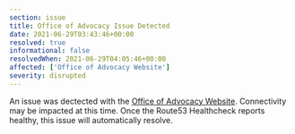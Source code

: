 ```yaml
---
section: issue
title: Office of Advocacy Issue Detected
date: 2021-06-29T03:43:46+00:00
resolved: true
informational: false
resolvedWhen: 2021-06-29T04:05:46+00:00
affected: ['Office of Advocacy Website']
severity: disrupted
---
```

An issue was dectected with the [Office of Advocacy Website](https://advocacy.sba.gov).  Connectivity may be impacted at this time.  Once the Route53 Healthcheck reports healthy, this issue will automatically resolve.
